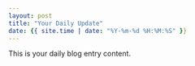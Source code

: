 ```yaml
---
layout: post
title: "Your Daily Update"
date: {{ site.time | date: "%Y-%m-%d %H:%M:%S" }}
---
```

This is your daily blog entry content.
